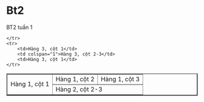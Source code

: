 # Bt2
BT2 tuần 1
<table border="2" ; cellspacing="0" cellpadding="10">
    <tr>
        <td rowspan="2">Hàng 1, cột 1</td>
        <td>Hàng 1, cột 2</td>
        <td>Hàng 1, cột 3</td>
    </tr>
    <tr>
        <td colspan="2">Hàng 2, cột 2-3</td>

    </tr>
    <tr>
        <td>Hàng 3, cột 1</td>
        <td colspan="1">Hàng 3, cột 2-3</td>
        <td>Hàng 3, cột 1</td>
    </tr>
</table>

